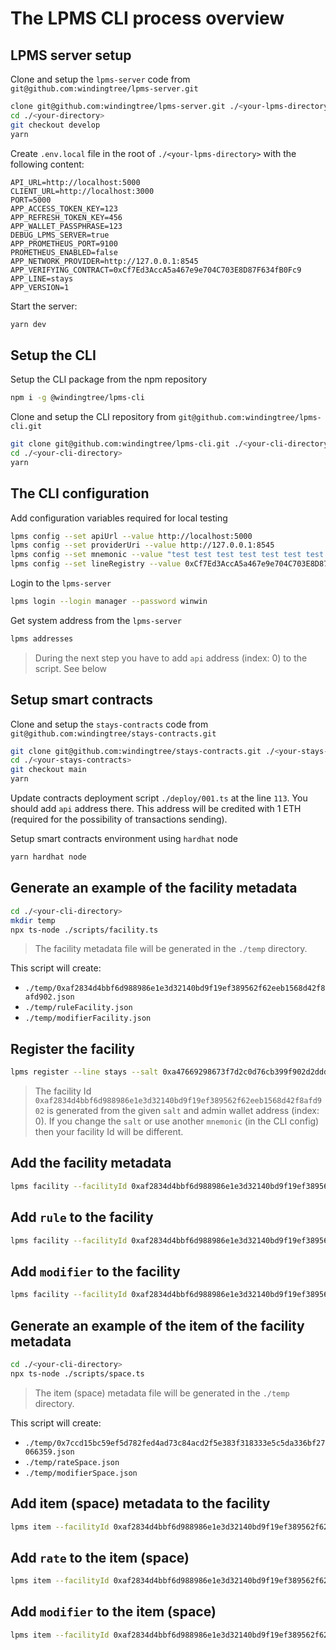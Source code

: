 # The LPMS CLI process overview

## LPMS server setup

Clone and setup the `lpms-server` code from `git@github.com:windingtree/lpms-server.git`

```bash
clone git@github.com:windingtree/lpms-server.git ./<your-lpms-directory>
cd ./<your-directory>
git checkout develop
yarn
```

Create `.env.local` file in the root of `./<your-lpms-directory>` with the following content:

```
API_URL=http://localhost:5000
CLIENT_URL=http://localhost:3000
PORT=5000
APP_ACCESS_TOKEN_KEY=123
APP_REFRESH_TOKEN_KEY=456
APP_WALLET_PASSPHRASE=123
DEBUG_LPMS_SERVER=true
APP_PROMETHEUS_PORT=9100
PROMETHEUS_ENABLED=false
APP_NETWORK_PROVIDER=http://127.0.0.1:8545
APP_VERIFYING_CONTRACT=0xCf7Ed3AccA5a467e9e704C703E8D87F634fB0Fc9
APP_LINE=stays
APP_VERSION=1
```

Start the server:

```bash
yarn dev
```

## Setup the CLI

Setup the CLI package from the npm repository

```bash
npm i -g @windingtree/lpms-cli
```

Clone and setup the CLI repository from `git@github.com:windingtree/lpms-cli.git`

```bash
git clone git@github.com:windingtree/lpms-cli.git ./<your-cli-directory>
cd ./<your-cli-directory>
yarn
```

## The CLI configuration

Add configuration variables required for local testing

```bash
lpms config --set apiUrl --value http://localhost:5000
lpms config --set providerUri --value http://127.0.0.1:8545
lpms config --set mnemonic --value "test test test test test test test test test test test junk"
lpms config --set lineRegistry --value 0xCf7Ed3AccA5a467e9e704C703E8D87F634fB0Fc9
```

Login to the `lpms-server`

```bash
lpms login --login manager --password winwin
```

Get system address from the `lpms-server`

```bash
lpms addresses
```

> During the next step you have to add `api` address (index: 0) to the script. See below

## Setup smart contracts

Clone and setup the `stays-contracts` code from `git@github.com:windingtree/stays-contracts.git`

```bash
git clone git@github.com:windingtree/stays-contracts.git ./<your-stays-contracts>
cd ./<your-stays-contracts>
git checkout main
yarn
```

Update contracts deployment script `./deploy/001.ts` at the line `113`. You should add `api` address there. This address will be credited with 1 ETH (required for the possibility of transactions sending).

Setup smart contracts environment using `hardhat` node

```bash
yarn hardhat node
```

## Generate an example of the facility metadata

```bash
cd ./<your-cli-directory>
mkdir temp
npx ts-node ./scripts/facility.ts
```

> The facility metadata file will be generated in the `./temp` directory.

This script will create:

- `./temp/0xaf2834d4bbf6d988986e1e3d32140bd9f19ef389562f62eeb1568d42f8afd902.json`
- `./temp/ruleFacility.json`
- `./temp/modifierFacility.json`

## Register the facility

```bash
lpms register --line stays --salt 0xa47669298673f7d2c0d76cb399f902d2dddbe937040ecc40c550b2ed05da95ea
```

> The facility Id `0xaf2834d4bbf6d988986e1e3d32140bd9f19ef389562f62eeb1568d42f8afd902` is generated from the given `salt` and admin wallet address (index: 0). If you change the `salt` or use another `mnemonic` (in the CLI config) then your facility Id will be different.

## Add the facility metadata

```bash
lpms facility --facilityId 0xaf2834d4bbf6d988986e1e3d32140bd9f19ef389562f62eeb1568d42f8afd902 --data ./temp/0xaf2834d4bbf6d988986e1e3d32140bd9f19ef389562f62eeb1568d42f8afd902.json
```

## Add `rule` to the facility

```bash
lpms facility --facilityId 0xaf2834d4bbf6d988986e1e3d32140bd9f19ef389562f62eeb1568d42f8afd902 --rule notice_required --data ./temp/ruleFacility.json
```

## Add `modifier` to the facility

```bash
lpms facility --facilityId 0xaf2834d4bbf6d988986e1e3d32140bd9f19ef389562f62eeb1568d42f8afd902 --modifier length_of_stay --data ./temp/modifierFacility.json
```

## Generate an example of the item of the facility metadata

```bash
cd ./<your-cli-directory>
npx ts-node ./scripts/space.ts
```

> The item (space) metadata file will be generated in the `./temp` directory.

This script will create:

- `./temp/0x7ccd15bc59ef5d782fed4ad73c84acd2f5e383f318333e5c5da336bf27066359.json`
- `./temp/rateSpace.json`
- `./temp/modifierSpace.json`

## Add item (space) metadata to the facility

```bash
lpms item --facilityId 0xaf2834d4bbf6d988986e1e3d32140bd9f19ef389562f62eeb1568d42f8afd902 --itemId 0x7ccd15bc59ef5d782fed4ad73c84acd2f5e383f318333e5c5da336bf27066359 --itemType space --data ./temp/0x7ccd15bc59ef5d782fed4ad73c84acd2f5e383f318333e5c5da336bf27066359.json
```

## Add `rate` to the item (space)

```bash
lpms item --facilityId 0xaf2834d4bbf6d988986e1e3d32140bd9f19ef389562f62eeb1568d42f8afd902 --itemId 0x7ccd15bc59ef5d782fed4ad73c84acd2f5e383f318333e5c5da336bf27066359 --rate default --rateType items --data ./temp/rateSpace.json
```

## Add `modifier` to the item (space)

```bash
lpms item --facilityId 0xaf2834d4bbf6d988986e1e3d32140bd9f19ef389562f62eeb1568d42f8afd902  --itemId 0x7ccd15bc59ef5d782fed4ad73c84acd2f5e383f318333e5c5da336bf27066359 --modifier length_of_stay --data ./temp/modifierSpace.json
```

